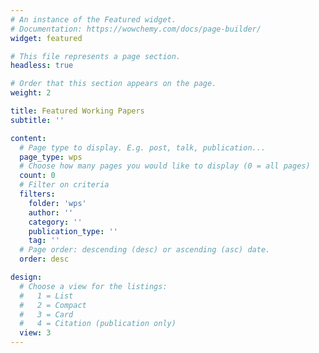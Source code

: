 ```yaml
---
# An instance of the Featured widget.
# Documentation: https://wowchemy.com/docs/page-builder/
widget: featured

# This file represents a page section.
headless: true

# Order that this section appears on the page.
weight: 2

title: Featured Working Papers
subtitle: ''

content:
  # Page type to display. E.g. post, talk, publication...
  page_type: wps
  # Choose how many pages you would like to display (0 = all pages)
  count: 0
  # Filter on criteria
  filters:
    folder: 'wps'
    author: ''
    category: ''
    publication_type: ''
    tag: ''
  # Page order: descending (desc) or ascending (asc) date.
  order: desc

design:
  # Choose a view for the listings:
  #   1 = List
  #   2 = Compact
  #   3 = Card
  #   4 = Citation (publication only)
  view: 3
---
```

